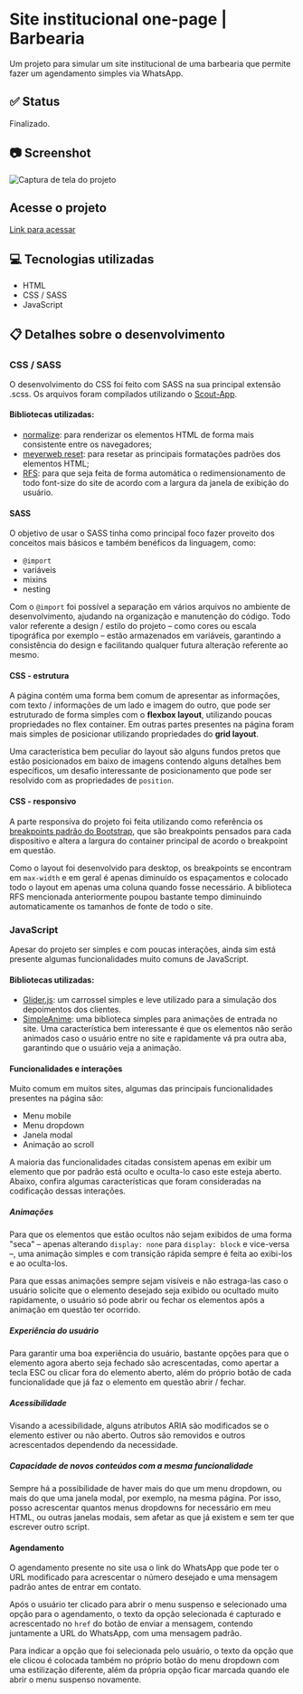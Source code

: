 # Site institucional one-page | Barbearia

Um projeto para simular um site institucional de uma barbearia que permite fazer um agendamento simples via WhatsApp.

## ✅ Status

Finalizado.

## 📷 Screenshot

![Captura de tela do projeto](https://user-images.githubusercontent.com/72027449/154543031-54e563a4-6aad-4dca-a560-5c7dc6be8d9d.png)

## Acesse o projeto

[Link para acessar](https://leo-henrique.github.io/barbearia/)

## 💻 Tecnologias utilizadas

* HTML
* CSS / SASS
* JavaScript

## 📋 Detalhes sobre o desenvolvimento

### CSS / SASS

O desenvolvimento do CSS foi feito com SASS na sua principal extensão .scss. Os arquivos foram compilados utilizando o [Scout-App](https://scout-app.io/).


#### Bibliotecas utilizadas:

* [normalize](https://github.com/necolas/normalize.css): para renderizar os elementos HTML de forma mais consistente entre os navegadores;
* [meyerweb reset](https://meyerweb.com/eric/tools/css/reset/): para resetar as principais formatações padrões dos elementos HTML;
* [RFS](https://github.com/twbs/rfs): para que seja feita de forma automática o redimensionamento de todo font-size do site de acordo com a largura da janela de exibição do usuário.

#### SASS

O objetivo de usar o SASS tinha como principal foco fazer proveito dos conceitos mais básicos e também benéficos da linguagem, como:

* `@import`
* variáveis
* mixins
* nesting

Com o `@import` foi possível a separação em vários arquivos no ambiente de desenvolvimento, ajudando na organização e manutenção do código. Todo valor referente a design / estilo do projeto – como cores ou escala tipográfica por exemplo – estão armazenados em variáveis, garantindo a consistência do design e facilitando qualquer futura alteração referente ao mesmo.

#### CSS - estrutura

A página contém uma forma bem comum de apresentar as informações, com texto / informações de um lado e imagem do outro, que pode ser estruturado de forma simples com o **flexbox layout**, utilizando poucas propriedades no flex container. Em outras partes presentes na página foram mais simples de posicionar utilizando propriedades do **grid layout**.

Uma característica bem peculiar do layout são alguns fundos pretos que estão posicionados em baixo de imagens contendo alguns detalhes bem específicos, um desafio interessante de posicionamento que pode ser resolvido com as propriedades de `position`.

#### CSS - responsivo

A parte responsiva do projeto foi feita utilizando como referência os [breakpoints padrão do Bootstrap](https://getbootstrap.com/docs/5.0/layout/breakpoints/#max-width), que são breakpoints pensados para cada dispositivo e altera a largura do container principal de acordo o breakpoint em questão.

Como o layout foi desenvolvido para desktop, os breakpoints se encontram em `max-width` e em geral é apenas diminuído os espaçamentos e colocado todo o layout em apenas uma coluna quando fosse necessário. A biblioteca RFS mencionada anteriormente poupou bastante tempo diminuindo automaticamente os tamanhos de fonte de todo o site.

### JavaScript

Apesar do projeto ser simples e com poucas interações, ainda sim está presente algumas funcionalidades muito comuns de JavaScript.

#### Bibliotecas utilizadas:

* [Glider.js](https://github.com/NickPiscitelli/Glider.js): um carrossel simples e leve utilizado para a simulação dos depoimentos dos clientes.
* [SimpleAnime](https://github.com/origamid/simple-anime): uma biblioteca simples para animações de entrada no site. Uma característica bem interessante é que os elementos não serão animados caso o usuário entre no site e rapidamente vá pra outra aba, garantindo que o usuário veja a animação.

#### Funcionalidades e interações

Muito comum em muitos sites, algumas das principais funcionalidades presentes na página são:

* Menu mobile
* Menu dropdown
* Janela modal
* Animação ao scroll

A maioria das funcionalidades citadas consistem apenas em exibir um elemento que por padrão está oculto e oculta-lo caso este esteja aberto. Abaixo, confira algumas características que foram consideradas na codificação dessas interações.

##### Animações

Para que os elementos que estão ocultos não sejam exibidos de uma forma "seca" – apenas alterando `display: none` para `display: block` e vice-versa –, uma animação simples e com transição rápida sempre é feita ao exibi-los e ao oculta-los.

Para que essas animações sempre sejam visíveis e não estraga-las caso o usuário solicite que o elemento desejado seja exibido ou ocultado muito rapidamente, o usuário só pode abrir ou fechar os elementos após a animação em questão ter ocorrido.

##### Experiência do usuário

Para garantir uma boa experiência do usuário, bastante opções para que o elemento agora aberto seja fechado são acrescentadas, como apertar a tecla ESC ou clicar fora do elemento aberto, além do próprio botão de cada funcionalidade que já faz o elemento em questão abrir / fechar.

##### Acessibilidade

Visando a acessibilidade, alguns atributos ARIA são modificados se o elemento estiver ou não aberto. Outros são removidos e outros acrescentados dependendo da necessidade.

##### Capacidade de novos conteúdos com a mesma funcionalidade

Sempre há a possibilidade de haver mais do que um menu dropdown, ou mais do que uma janela modal, por exemplo, na mesma página. Por isso, posso acrescentar quantos menus dropdowns for necessário em meu HTML, ou outras janelas modais, sem afetar as que já existem e sem ter que escrever outro script.

#### Agendamento

O agendamento presente no site usa o link do WhatsApp que pode ter o URL modificado para acrescentar o número desejado e uma mensagem padrão antes de entrar em contato.

Após o usuário ter clicado para abrir o menu suspenso e selecionado uma opção para o agendamento, o texto da opção selecionada é capturado e acrescentado no `href` do botão de enviar a mensagem, contendo juntamente a URL do WhatsApp, com uma mensagem padrão.

Para indicar a opção que foi selecionada pelo usuário, o texto da opção que ele clicou é colocada também no próprio botão do menu dropdown com uma estilização diferente, além da própria opção ficar marcada quando ele abrir o menu suspenso novamente.
